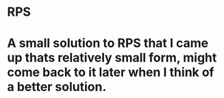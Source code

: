 # RPS
# A small solution to RPS that I came up thats relatively small form, might come back to it later when I think of a better solution.

